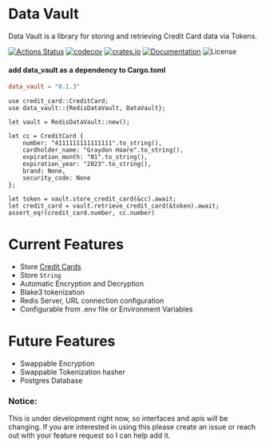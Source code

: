 # Data Vault


Data Vault is a library for storing and retrieving Credit Card data via Tokens.

[![Actions Status](https://github.com/chmoder/data_vault/workflows/Rust/badge.svg)](https://github.com/chmoder/data_vault/actions)
[![codecov](https://codecov.io/gh/chmoder/data_vault/branch/master/graph/badge.svg)](https://codecov.io/gh/chmoder/data_vault)
[![crates.io](https://meritbadge.herokuapp.com/data_vault)](https://crates.io/crates/data_vault)
[![Documentation](https://docs.rs/data_vault/badge.svg)](https://docs.rs/data_vault)
![License](https://img.shields.io/crates/l/data_vault.svg)


#### add data_vault as a dependency to Cargo.toml 
```toml
data_vault = "0.1.3"
```

```rust,norun
use credit_card::CreditCard;
use data_vault::{RedisDataVault, DataVault};

let vault = RedisDataVault::new();

let cc = CreditCard {
    number: "4111111111111111".to_string(),
    cardholder_name: "Graydon Hoare".to_string(),
    expiration_month: "01".to_string(),
    expiration_year: "2023".to_string(),
    brand: None,
    security_code: None
};

let token = vault.store_credit_card(&cc).await;
let credit_card = vault.retrieve_credit_card(&token).await;
assert_eq!(credit_card.number, cc.number)
```

# Current Features
- Store [Credit Cards](https://github.com/chmoder/credit_card)
- Store `String`
- Automatic Encryption and Decryption
- Blake3 tokenization
- Redis Server, URL connection configuration
- Configurable from .env file or Environment Variables

# Future Features
- Swappable Encryption
- Swappable Tokenization hasher
- Postgres Database

### Notice:
This is under development right now, so interfaces
and apis will be changing.  If you are interested
in using this please create an issue or reach out
with your feature request so I can help add it.